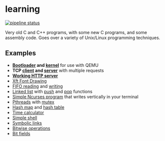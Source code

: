 # learning

[![pipeline status](https://gitlab.com/Babkock/learning/badges/master/pipeline.svg)](https://gitlab.com/Babkock/learning/-/commits/master)

Very old C and C++ programs, with some new C programs, and some assembly code. Goes over a variety of Unix/Linux programming techniques.

## Examples

* **[Bootloader](https://gitlab.com/Babkock/learning/-/blob/master/boot/disk.asm) and [kernel](https://gitlab.com/Babkock/learning/-/blob/master/boot/kernel/bootsect.asm)** for use with QEMU
* **TCP [client](https://gitlab.com/Babkock/learning/-/blob/master/network/client.c) and [server](https://gitlab.com/Babkock/learning/-/blob/master/network/multiserver.c)** with multiple requests
* **[Working HTTP server](https://gitlab.com/Babkock/learning/-/blob/master/network/http.c)**
* [Xft Font Drawing](https://gitlab.com/Babkock/learning/-/blob/master/x/xft.c)
* [FIFO reading](https://gitlab.com/Babkock/learning/-/blob/master/sys/tick.c) and [writing](https://gitlab.com/Babkock/learning/-/blob/master/sys/speak.c)
* [Linked list](https://gitlab.com/Babkock/learning/-/blob/master/point/linklist.c) with [push](https://gitlab.com/Babkock/learning/-/blob/master/point/linkpush.c) and [pop](https://gitlab.com/Babkock/learning/-/blob/master/point/linkpop.c) functions
* [Simple Ncurses program](https://gitlab.com/Babkock/learning/-/blob/master/etc/curses.c) that writes vertically in your terminal
* [Pthreads](https://gitlab.com/Babkock/learning/-/blob/master/thread/threads.c) with [mutex](https://gitlab.com/Babkock/learning/-/blob/master/thread/mutex.c)
* [Hash map](https://gitlab.com/Babkock/learning/-/blob/master/point/hashmap.c) and [hash table](https://gitlab.com/Babkock/learning/-/blob/master/thread/hashtable.c)
* [Time calculator](https://gitlab.com/Babkock/learning/-/blob/master/time.c)
* [Simple shell](https://gitlab.com/Babkock/learning/-/blob/master/sys/shell.c)
* [Symbolic links](https://gitlab.com/Babkock/learning/-/blob/master/sys/symlink.c)
* [Bitwise operations](https://gitlab.com/Babkock/learning/-/blob/master/bits.c)
* [Bit fields](https://gitlab.com/Babkock/learning/-/blob/master/point/bitfield.c)

